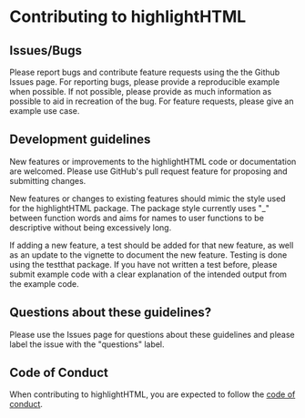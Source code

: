# Contributing to highlightHTML

## Issues/Bugs

Please report bugs and contribute feature requests using the the Github Issues page. For reporting bugs, please provide a reproducible example when possible. If not possible, please provide as much information as possible to aid in recreation of the bug. For feature requests, please give an example use case.

## Development guidelines

New features or improvements to the highlightHTML code or documentation are welcomed. Please use GitHub's pull request feature for proposing and submitting changes.  

New features or changes to existing features should mimic the style used for the highlightHTML package. The package style currently uses "_" between function words and aims for names to user functions to be descriptive without being excessively long.

If adding a new feature, a test should be added for that new feature, as well as an update to the vignette to document the new feature. Testing is done using the testthat package. If you have not written a test before, please submit example code with a clear explanation of the intended output from the example code.

## Questions about these guidelines?

Please use the Issues page for questions about these guidelines and please label the issue with the "questions" label. 

## Code of Conduct

When contributing to highlightHTML, you are expected to follow the [code of conduct](https://github.com/lebebr01/highlightHTML/blob/master/conduct.md).
